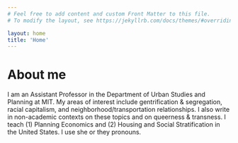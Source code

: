 ```yaml
---
# Feel free to add content and custom Front Matter to this file.
# To modify the layout, see https://jekyllrb.com/docs/themes/#overriding-theme-defaults

layout: home
title: 'Home'
---
```


# About me
I am an Assistant Professor in the Department of Urban Studies and Planning at MIT. My areas of interest include gentrification & segregation, racial capitalism, and neighborhood/transportation relationships. I also write in non-academic contexts on these topics and on queerness & transness. I teach (1) Planning Economics and (2) Housing and Social Stratification in the United States. I use she or they pronouns.
